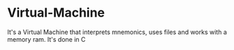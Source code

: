# Virtual-Machine
It's a Virtual Machine that interprets mnemonics, uses files and works with a memory ram.
It's done in C
